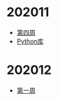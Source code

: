 # 202011
* [第四周](Note/202011第4周.md)
* [Python库](Note/python标准库.md)

# 202012
* [第一周](Note/202012第1周.md)
